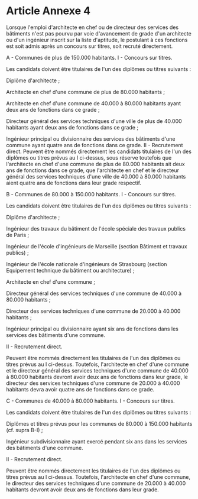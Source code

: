 # Article Annexe 4

Lorsque l'emploi d'architecte en chef ou de directeur des services des bâtiments n'est pas pourvu par voie d'avancement de grade d'un architecte ou d'un ingénieur inscrit sur la liste d'aptitude, le postulant à ces fonctions est soit admis après un concours sur titres, soit recruté directement.

A - Communes de plus de 150.000 habitants.                 I - Concours sur titres.

Les candidats doivent être titulaires de l'un des diplômes ou titres suivants :

Diplôme d'architecte ;

Architecte en chef d'une commune de plus de 80.000 habitants ;

Architecte en chef d'une commune de 40.000 à 80.000 habitants ayant deux ans de fonctions dans ce grade ;

Directeur général des services techniques d'une ville de plus de 40.000 habitants ayant deux ans de fonctions dans ce grade ;

Ingénieur principal ou divisionnaire des services des bâtiments d'une commune ayant quatre ans de fonctions dans ce grade.                 II - Recrutement direct.    Peuvent être nommés directement les candidats titulaires de l'un des diplômes ou titres prévus au I ci-dessus, sous réserve toutefois que l'architecte en chef d'une commune de plus de 80.000 habitants ait deux ans de fonctions dans ce grade, que l'architecte en chef et le directeur général des services techniques d'une ville de 40.000 à 80.000 habitants aient quatre ans de fonctions dans leur grade respectif.

B - Communes de 80.000 à 150.000 habitants.                 I - Concours sur titres.

Les candidats doivent être titulaires de l'un des diplômes ou titres suivants :

Diplôme d'architecte ;

Ingénieur des travaux du bâtiment de l'école spéciale des travaux publics de Paris ;

Ingénieur de l'école d'ingénieurs de Marseille (section Bâtiment et travaux publics) ;

Ingénieur de l'école nationale d'ingénieurs de Strasbourg (section Equipement technique du bâtiment ou architecture) ;

Architecte en chef d'une commune ;

Directeur général des services techniques d'une commune de 40.000 à 80.000 habitants ;

Directeur des services techniques d'une commune de 20.000 à 40.000 habitants ;

Ingénieur principal ou divisionnaire ayant six ans de fonctions dans les services des bâtiments d'une commune.

II - Recrutement direct.

Peuvent être nommés directement les titulaires de l'un des diplômes ou titres prévus au I ci-dessus. Toutefois, l'architecte en chef d'une commune et le directeur général des services techniques d'une commune de 40.000 à 80.000 habitants devront avoir deux ans de fonctions dans leur grade, le directeur des services techniques d'une commune de 20.000 à 40.000 habitants devra avoir quatre ans de fonctions dans ce grade.

C - Communes de 40.000 à 80.000 habitants.                 I - Concours sur titres.

Les candidats doivent être titulaires de l'un des diplômes ou titres suivants :

Diplômes et titres prévus pour les communes de 80.000 à 150.000 habitants (cf. supra B-I) ;

Ingénieur subdivisionnaire ayant exercé pendant six ans dans les services des bâtiments d'une commune.

II - Recrutement direct.

Peuvent être nommés directement les titulaires de l'un des diplômes ou titres prévus au I ci-dessus. Toutefois, l'architecte en chef d'une commune, le directeur des services techniques d'une commune de 20.000 à 40.000 habitants devront avoir deux ans de fonctions dans leur grade.
